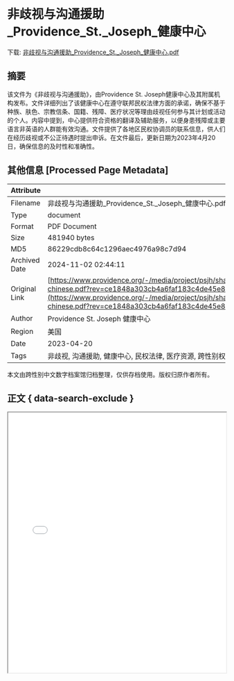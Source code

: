 # 非歧视与沟通援助_Providence_St._Joseph_健康中心

<!-- tcd_download_link -->
下载: <a href="非歧视与沟通援助_Providence_St._Joseph_健康中心.pdf" download>非歧视与沟通援助_Providence_St._Joseph_健康中心.pdf</a>
<!-- tcd_download_link_end -->

## 摘要

<!-- tcd_abstract -->
该文件为《非歧视与沟通援助》，由Providence St. Joseph健康中心及其附属机构发布。文件详细列出了该健康中心在遵守联邦民权法律方面的承诺，确保不基于种族、肤色、宗教信条、国籍、残障、医疗状况等理由歧视任何参与其计划或活动的个人。内容中提到，中心提供符合资格的翻译及辅助服务，以便身患残障或主要语言非英语的人群能有效沟通。文件提供了各地区民权协调员的联系信息，供人们在经历歧视或不公正待遇时提出申诉。在文件最后，更新日期为2023年4月20日，确保信息的及时性和准确性。

<!-- tcd_abstract_end -->

## 其他信息 [Processed Page Metadata]

| Attribute       | Value                                  |
|-----------------|----------------------------------------|
| Filename        | 非歧视与沟通援助_Providence_St._Joseph_健康中心.pdf                             |
| Type            | document                                 |
| Format          | PDF Document                               |
| Size            | 481940 bytes                           |
| MD5             | 86229cdb8c64c1296aec4976a98c7d94                                  |
| Archived Date   | 2024-11-02 02:44:11                             |
| Original Link   | [https://www.providence.org/-/media/project/psjh/shared/files/nondiscrimination/nondiscrimination_notice_simplified-chinese.pdf?rev=ce1848a303cb4a6faf183c4de45e8302&hash=31C90686D729A9A7CB1503C0999BD231](https://www.providence.org/-/media/project/psjh/shared/files/nondiscrimination/nondiscrimination_notice_simplified-chinese.pdf?rev=ce1848a303cb4a6faf183c4de45e8302&hash=31C90686D729A9A7CB1503C0999BD231)                         |
| Author          | Providence St. Joseph 健康中心                               |
| Region          | 美国                               |
| Date            | 2023-04-20                                 |
| Tags            | 非歧视, 沟通援助, 健康中心, 民权法律, 医疗资源, 跨性别权益, 服务提供, 翻译服务                                 |

本文由跨性别中文数字档案馆归档整理，仅供存档使用。版权归原作者所有。


## 正文 { data-search-exclude }

<!-- tcd_main_text -->
<iframe src="../非歧视与沟通援助_Providence_St._Joseph_健康中心.pdf" width="100%" height="600px">
    <p>无法显示PDF，请下载查看。</p>
</iframe>
<!-- tcd_main_text_end -->

